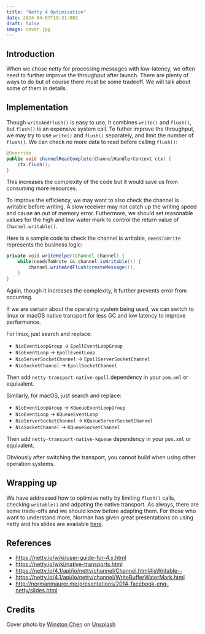 ```yaml
---
title: "Netty 4 Optimisation"
date: 2024-04-07T18:31:00Z
draft: false
image: cover.jpg
---
```


## Introduction

When we chose netty for processing messages with low-latency, we often need to further improve the throughput after launch. There are plenty of ways to do but of course there must be some tradeoff. We will talk about some of them in details.

## Implementation
Though `writeAndFlush()` is easy to use, it combines `write()` and `flush()`, but `flush()` is an expensive system call. To futher improve the throughput, we may try to use `write()` and `flush()` separately, and limit the number of `flush()`. We can check no more data to read before calling `flush()`:

``` java
@Override
public void channelReadComplete(ChannelHandlerContext ctx) {
    ctx.flush(); 
}
```

This increases the complexity of the code but it would save us from consuming more resources.


To improve the efficiency, we may want to also check the channel is writable before writing. A slow receiver may not catch up the writing speed and cause an out of memory error. Futhermore, we should set reasonable values for the high and low water mark to control the return value of `Channel.writable()`.

Here is a sample code to check the channel is writable, `needsToWrite` represents the business logic:
``` java
private void writeHelper(Channel channel) {
    while(needsToWrite && channel.isWritable()) { 
        channel.writeAndFlush(createMessage());
    }
}
```
Again, though it increases the complexity, it further prevents error from occurring.


If we are certain about the operating system being used, we can switch to linux or macOS native transport for less GC and low latency to improve performance.

For linux, just search and replace:

- `NioEventLoopGroup` → `EpollEventLoopGroup`
- `NioEventLoop` → `EpollEventLoop`
- `NioServerSocketChannel` → `EpollServerSocketChannel`
- `NioSocketChannel` → `EpollSocketChannel`

Then add `netty-transport-native-epoll` dependency in your `pom.xml` or equivalent.

Similarly, for macOS, just search and replace:

- `NioEventLoopGroup` → `KQueueEventLoopGroup`
- `NioEventLoop` → `KQueueEventLoop`
- `NioServerSocketChannel` → `KQueueServerSocketChannel`
- `NioSocketChannel` → `KQueueSocketChannel`

Then add `netty-transport-native-kqueue` dependency in your `pom.xml` or equivalent.

Obviously after switching the transport, you cannot build when using other operation systems.

## Wrapping up
We have addressed how to optimise netty by limiting `flush()` calls, checking `writable()` and adpating the native transport. As always, there are some trade-offs and we should know before adapting them. For those who want to understand more, Norman has given great presentations on using netty and his slides are available [here](http://normanmaurer.me/presentations/2014-facebook-eng-netty/slides.html).

## References

- https://netty.io/wiki/user-guide-for-4.x.html
- https://netty.io/wiki/native-transports.html
- https://netty.io/4.1/api/io/netty/channel/Channel.html#isWritable--
- https://netty.io/4.1/api/io/netty/channel/WriteBufferWaterMark.html
- http://normanmaurer.me/presentations/2014-facebook-eng-netty/slides.html

## Credits

Cover photo by [Winston Chen](https://unsplash.com/@winstonchen?utm_content=creditCopyText&utm_medium=referral&utm_source=unsplash) on [Unsplash](https://unsplash.com/photos/a-group-of-people-riding-on-top-of-a-boat-in-the-water-Vdi_bMAiC0Y?utm_content=creditCopyText&utm_medium=referral&utm_source=unsplash) 
  